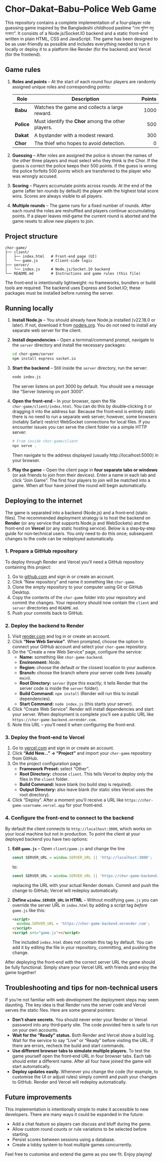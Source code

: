 # Chor–Dakat–Babu–Police Web Game

This repository contains a complete implementation of a four‑player role guessing game inspired by the Bangladeshi childhood pastime “চোর পুলিশ বাবু ডাকাত”.  It consists of a Node.js/Socket.IO backend and a static front‑end written in plain HTML, CSS and JavaScript.  The game has been designed to be as user‑friendly as possible and includes everything needed to run it locally or deploy it to a platform like Render (for the backend) and Vercel (for the frontend).

## Game rules

1. **Roles and points** – At the start of each round four players are randomly assigned unique roles and corresponding points:
   
   | Role   | Description                                     | Points |
   | ------ | ----------------------------------------------- | -----: |
   | **Babu**   | Watches the game and collects a large reward.          | 1000 |
   | **Police** | Must identify the **Chor** among the other players.    |  500 |
   | **Dakat**  | A bystander with a modest reward.                      |  300 |
   | **Chor**   | The thief who hopes to avoid detection.                |    0 |

2. **Guessing** – After roles are assigned the police is shown the names of the other three players and must select who they think is the Chor.  If the guess is correct the police keeps their 500 points.  If the guess is wrong the police forfeits 500 points which are transferred to the player who was wrongly accused.

3. **Scoring** – Players accumulate points across rounds.  At the end of the game (after ten rounds by default) the player with the highest total score wins.  Scores are always visible to all players.

4. **Multiple rounds** – The game runs for a fixed number of rounds.  After each round the roles are reshuffled and players continue accumulating points.  If a player leaves mid‑game the current round is aborted and the game resets to allow new players to join.

## Project structure

```
chor‑game/
├── client/
│   ├── index.html   # Front‑end page (UI)
│   └── game.js      # Client‑side logic
├── server/
│   └── index.js     # Node.js/Socket.IO backend
└── README.md        # Instructions and game rules (this file)
```

The front‑end is intentionally lightweight: no frameworks, bundlers or build tools are required.  The backend uses Express and Socket.IO; these packages must be installed before running the server.

## Running locally

1. **Install Node.js** – You should already have Node.js installed (v22.18.0 or later).  If not, download it from [nodejs.org](https://nodejs.org).  You do *not* need to install any separate web server for the client.

2. **Install dependencies** – Open a terminal/command prompt, navigate to the `server` directory and install the necessary packages:

   ```sh
   cd chor‑game/server
   npm install express socket.io
   ```

3. **Start the backend** – Still inside the `server` directory, run the server:

   ```sh
   node index.js
   ```

   The server listens on port 3000 by default.  You should see a message like “Server listening on port 3000”.

4. **Open the front‑end** – In your browser, open the file `chor‑game/client/index.html`.  You can do this by double‑clicking it or dragging it into the address bar.  Because the front‑end is entirely static there is no need to run a separate web server; however, some browsers (notably Safari) restrict WebSocket connections for local files.  If you encounter issues you can serve the client folder via a simple HTTP server:

   ```sh
   # From inside chor‑game/client
   npx serve .
   ```

   Then navigate to the address displayed (usually http://localhost:5000) in your browser.

5. **Play the game** – Open the client page in **four separate tabs or windows** (or ask friends to join from their devices).  Enter a name in each tab and click “Join Game”.  The first four players to join will be matched into a game.  When all four have joined the round will begin automatically.

## Deploying to the internet

The game is separated into a backend (Node.js) and a front‑end (static files).  The recommended deployment strategy is to host the backend on **Render** (or any service that supports Node.js and WebSockets) and the front‑end on **Vercel** (or any static hosting service).  Below is a step‑by‑step guide for non‑technical users.  You only need to do this once; subsequent changes to the code can be redeployed automatically.

### 1. Prepare a GitHub repository

To deploy through Render and Vercel you’ll need a GitHub repository containing this project:

1. Go to [github.com](https://github.com) and sign in or create an account.
2. Click “New repository” and name it something like `chor-game`.
3. Clone the empty repository to your computer using Git or GitHub Desktop.
4. Copy the contents of the `chor‑game` folder into your repository and commit the changes.  Your repository should now contain the `client` and `server` directories and `README.md`.
5. Push your commits back to GitHub.

### 2. Deploy the backend to Render

1. Visit [render.com](https://render.com) and log in or create an account.
2. Click **“New Web Service”**.  When prompted, choose the option to connect your GitHub account and select your `chor-game` repository.
3. On the “Create a new Web Service” page, configure the service:
   - **Name:** something like `chor-game-backend`.
   - **Environment:** *Node*.
   - **Region:** choose the default or the closest location to your audience.
   - **Branch:** choose the branch where your server code lives (usually `main`).
   - **Root Directory:** `server` (type this exactly; it tells Render that the server code is inside the `server` folder).
   - **Build Command:** `npm install` (Render will run this to install dependencies).
   - **Start Command:** `node index.js` (this starts your server).
4. Click “Create Web Service”.  Render will install dependencies and start your server.  When deployment is complete you’ll see a public URL like `https://chor-game-backend.onrender.com`.
5. Note this URL – you’ll need it when configuring the front‑end.

### 3. Deploy the front‑end to Vercel

1. Go to [vercel.com](https://vercel.com) and sign in or create an account.
2. Click **“Add New…” → “Project”** and import your `chor-game` repository from GitHub.
3. On the project configuration page:
   - **Framework Preset:** select “Other”.
   - **Root Directory:** choose `client`.  This tells Vercel to deploy only the files in the `client` folder.
   - **Build Command:** leave blank (no build step is required).
   - **Output Directory:** also leave blank (for static sites Vercel uses the root directory).
4. Click “Deploy”.  After a moment you’ll receive a URL like `https://chor-game-username.vercel.app` for your front‑end.

### 4. Configure the front‑end to connect to the backend

By default the client connects to `http://localhost:3000`, which works on your local machine but not in production.  To point the client at your deployed backend you have two options:

1. **Edit `game.js`** – Open `client/game.js` and change the line

   ```js
   const SERVER_URL = window.SERVER_URL || 'http://localhost:3000';
   ```

   to:

   ```js
   const SERVER_URL = window.SERVER_URL || 'https://chor-game-backend.onrender.com';
   ```

   replacing the URL with your actual Render domain.  Commit and push the change to GitHub; Vercel will redeploy automatically.

2. **Define `window.SERVER_URL` in HTML** – Without modifying `game.js` you can override the server URL in `index.html` by adding a script tag *before* `game.js` like this:

   ```html
   <script>
     window.SERVER_URL = 'https://chor-game-backend.onrender.com';
   </script>
   <script src="game.js"></script>
   ```

   The included `index.html` does not contain this tag by default.  You can add it by editing the file in your repository, committing, and pushing the change.

After deploying the front‑end with the correct server URL the game should be fully functional.  Simply share your Vercel URL with friends and enjoy the game together!

## Troubleshooting and tips for non‑technical users

If you’re not familiar with web development the deployment steps may seem daunting.  The key idea is that Render runs the server code and Vercel serves the static files.  Here are some general pointers:

* **Don’t share secrets.**  You should never enter your Render or Vercel password into any third‑party site.  The code provided here is safe to run on your own accounts.
* **Wait for the “Ready” status.**  Both Render and Vercel show a build log.  Wait for the service to say “Live” or “Ready” before visiting the URL.  If there are errors, recheck the build and start commands.
* **Use different browser tabs to simulate multiple players.**  To test the game yourself open the front‑end URL in four browser tabs.  Each tab should enter a different name.  After all four have joined the game will start automatically.
* **Deploy updates easily.**  Whenever you change the code (for example, to customise the UI or adjust rules) simply commit and push your changes to GitHub.  Render and Vercel will redeploy automatically.

## Future improvements

This implementation is intentionally simple to make it accessible to new developers.  There are many ways it could be expanded in the future:

* Add a chat feature so players can discuss and bluff during the game.
* Allow custom round counts or rule variations to be selected before starting.
* Persist scores between sessions using a database.
* Create a lobby system to host multiple games concurrently.

Feel free to customise and extend the game as you see fit.  Enjoy playing!
